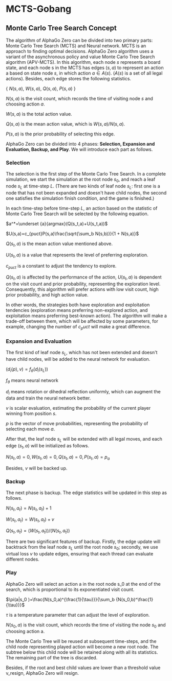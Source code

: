 # MCTS-Gobang

## Monte Carlo Tree Search Concept

The algorithm of AlphaGo Zero can be divided into two primary parts: Monte Carlo Tree Search (MCTS) and Neural network. MCTS is an approach to finding optimal decisions. AlphaGo Zero algorithm uses a variant of the asynchronous policy and value Monte Carlo Tree Search algorithm (APV-MCTS). In this algorithm, each node $s$ represents a board state, and each node s in the MCTS has edges $(s,a)$ to represent an action a based on state node $s$, in which action $a \in A(s)$. ($A(s)$ is a set of all legal actions). Besides, each edge stores the following statistics.

{ $N(s,a)$, $W(s,a)$, $Q(s,a)$, $P(s,a)$ }

$N(s,a)$ is the visit count, which records the time of visiting node $s$ and choosing action $a$.

$W(s,a)$ is the total action value.

$Q(s,a)$ is the mean action value, which is $W(s,a)/N(s,a)$.

$P(s,a)$ is the prior probability of selecting this edge.

AlphaGo Zero can be divided into 4 phases: **Selection, Expansion and Evaluation, Backup, and Play**. We will introduce each part as follows.

### Selection

The selection is the first step of the Monte Carlo Tree Search. In a complete simulation, we start the simulation at the root node $s_0$, and reach a leaf node $s_L$ at time-step $L$. (There are two kinds of leaf node $s_L$: first one is a node that has not been expanded and doesn't have child nodes, the second one satisfies the simulation finish condition, and the game is finished.)

In each time-step before time-step $L$, an action based on the statistic of Monte Carlo Tree Search will be selected by the following equation.

$a^*=\underset {a}{argmax}(Q(s_t,a)+U(s_t,a))$

$U(s,a)=c_{puct}P(s,a)\frac{\sqrt{\sum_b N(s,b)}}{1 + N(s,a)}$

$Q(s_t,a)$ is the mean action value mentioned above.

$U(s_t,a)$ is a value that represents the level of preferring exploration.

$c_{puct}$ is a constant to adjust the tendency to explore.

$Q(s_t,a)$ is affected by the performance of the action, $U(s_t,a)$ is dependent on the visit count and prior probability, representing the exploration level. Consequently, this algorithm will prefer actions with low visit count, high prior probability, and high action value.

In other words, the strategies both have exploration and exploitation tendencies (exploration means preferring non-explored action, and exploitation means preferring best-known action). The algorithm will make a trade-off between them, which will be affected by some parameters, for example, changing the number of $c_puct$ will make a great difference.

### Expansion and Evaluation

The first kind of leaf node $s_L$, which has not been extended and doesn't have child nodes, will be added to the neural network for evaluation.

$(d_i (p),v)=f_\theta (d_i (s_L))$

$f_\theta$ means neural network

$d_i$ means rotation or dihedral reflection uniformly, which can augment the data and train the neural network better.

$v$ is scalar evaluation, estimating the probability of the current player winning from position $s$.

$p$ is the vector of move probabilities, representing the probability of selecting each move $a$. 

After that, the leaf node $s_L$ will be extended with all legal moves, and each edge $(s_t,a)$ will be initialized as follows.

${ N(s_t,a)=0, W(s_t,a)=0, Q(s_t,a)=0, P(s_t,a)=p_a }$

Besides, $v$ will be backed up.

### Backup

The next phase is backup. The edge statistics will be updated in this step as follows.

$N(s_t,a_t) = N(s_t,a_t )+1$

$W(s_t,a_t) = W(s_t,a_t )+ v$

$Q(s_t,a_t) = (W(s_t,a_t))/(N(s_t,a_t))$

There are two significant features of backup. Firstly, the edge update will backtrack from the leaf node $s_L$ until the root node $s_0$; secondly, we use virtual loss $v$ to update edges, ensuring that each thread can evaluate different nodes.

### Play

AlphaGo Zero will select an action a in the root node s_0 at the end of the search, which is proportional to its exponentiated visit count.

$\pi(a|s_0 )=\frac{N(s_0,a)^{\frac{1}{\tau}}}{\sum_b {N(s_0,b)^\frac{1}{\tau}}}$


$τ$ is a temperature parameter that can adjust the level of exploration.

$N(s_0,a)$ is the visit count, which records the time of visiting the node $s_0$ and choosing action a.

The Monte Carlo Tree will be reused at subsequent time-steps, and the child node representing played action will become a new root node. The subtree below this child node will be retained along with all its statistics. The remaining part of the tree is discarded.

Besides, if the root and best child values are lower than a threshold value v_resign, AlphaGo Zero will resign.

 
